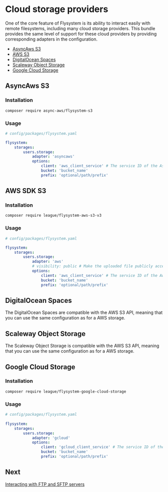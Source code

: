# Cloud storage providers

One of the core feature of Flysystem is its ability to interact easily with remote filesystems,
including many cloud storage providers. This bundle provides the same level of support for these
cloud providers by providing corresponding adapters in the configuration.

* [AsyncAws S3](#asyncaws-s3)
* [AWS S3](#aws-s3)
* [DigitalOcean Spaces](#digitalocean-spaces)
* [Scaleway Object Storage](#scaleway-object-storage)
* [Google Cloud Storage](#google-cloud-storage)

## AsyncAws S3

### Installation

```
composer require async-aws/flysystem-s3
```

### Usage

```yaml
# config/packages/flysystem.yaml

flysystem:
    storages:
        users.storage:
            adapter: 'asyncaws'
            options:
                client: 'aws_client_service' # The service ID of the AsyncAws\S3\S3Client instance
                bucket: 'bucket_name'
                prefix: 'optional/path/prefix'
```

## AWS SDK S3

### Installation

```
composer require league/flysystem-aws-s3-v3
```

### Usage

```yaml
# config/packages/flysystem.yaml

flysystem:
    storages:
        users.storage:
            adapter: 'aws'
            # visibility: public # Make the uploaded file publicly accessible in S3
            options:
                client: 'aws_client_service' # The service ID of the Aws\S3\S3Client instance
                bucket: 'bucket_name'
                prefix: 'optional/path/prefix'
```

## DigitalOcean Spaces

The DigitalOcean Spaces are compatible with the AWS S3 API, meaning that you can use the same configuration
as for a AWS storage.

## Scaleway Object Storage

The Scaleway Object Storage is compatible with the AWS S3 API, meaning that you can use the same configuration
as for a AWS storage.

## Google Cloud Storage

### Installation

```
composer require league/flysystem-google-cloud-storage
```

### Usage

```yaml
# config/packages/flysystem.yaml
 
flysystem:
    storages:
        users.storage:
            adapter: 'gcloud'
            options:
                client: 'gcloud_client_service' # The service ID of the Google\Cloud\Storage\StorageClient instance
                bucket: 'bucket_name'
                prefix: 'optional/path/prefix'
```

## Next

[Interacting with FTP and SFTP servers](https://github.com/thephpleague/flysystem-bundle/blob/master/docs/3-interacting-with-ftp-and-sftp-servers.md)
